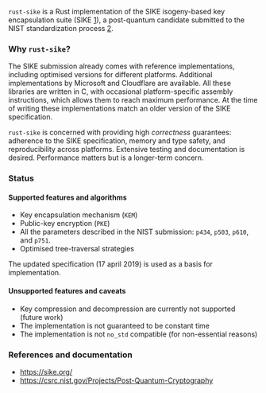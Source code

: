 `rust-sike` is a Rust implementation of the SIKE isogeny-based key encapsulation suite (SIKE [1]), a post-quantum candidate submitted to the NIST standardization process [2].

### Why `rust-sike`?

The SIKE submission already comes with reference implementations, including optimised versions for different platforms. Additional implementations by Microsoft and Cloudflare are available. All these libraries are written in C, with occasional platform-specific assembly instructions, which allows them to reach maximum performance. At the time of writing these implementations match an older version of the SIKE specification.

`rust-sike` is concerned with providing high *correctness* guarantees: adherence to the SIKE specification, memory and type safety, and reproducibility across platforms. Extensive testing and documentation is desired. Performance matters but is a longer-term concern.

### Status

#### Supported features and algorithms

* Key encapsulation mechanism (`KEM`)
* Public-key encryption (`PKE`)
* All the parameters described in the NIST submission: `p434`, `p503`, `p610`, and `p751`.
* Optimised tree-traversal strategies

The updated specification (17 april 2019) is used as a basis for implementation.

#### Unsupported features and caveats

* Key compression and decompression are currently not supported (future work)
* The implementation is not guaranteed to be constant time
* The implementation is not `no_std` compatible (for non-essential reasons)

### References and documentation

* https://sike.org/
* https://csrc.nist.gov/Projects/Post-Quantum-Cryptography

[1]: https://sike.org/
[2]: https://csrc.nist.gov/Projects/Post-Quantum-Cryptography
